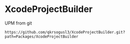 # XcodeProjectBuilder

UPM from git
```
https://github.com/qkrsogusl3/XcodeProjectBuilder.git?path=Packages/XcodeProjectBuilder
```
